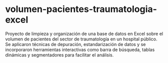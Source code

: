 # volumen-pacientes-traumatologia-excel
Proyecto de limpieza y organización de una base de datos en Excel sobre el volumen de pacientes del sector de traumatología en un hospital público. Se aplicaron técnicas de depuración, estandarización de datos y se incorporaron herramientas interactivas como barra de búsqueda, tablas dinámicas y segmentadores para facilitar el análisis.
